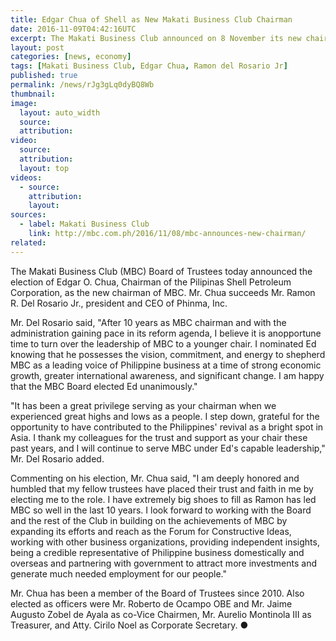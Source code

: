 ```yaml
---
title: Edgar Chua of Shell as New Makati Business Club Chairman
date: 2016-11-09T04:42:16UTC
excerpt: The Makati Business Club announced on 8 November its new chairman, Edgar O. Chua, chairman of the Pilipinas Shell Petroleum Corporation succeeding Ramon del Rosario Jr., Phinma, Inc. president and CEO.
layout: post
categories: [news, economy]
tags: [Makati Business Club, Edgar Chua, Ramon del Rosario Jr]
published: true
permalink: /news/rJg3gLq0dyBQ8Wb
thumbnail:
image:
  layout: auto_width
  source: 
  attribution: 
video:
  source: 
  attribution: 
  layout: top
videos:
  - source: 
    attribution: 
    layout: 
sources:
  - label: Makati Business Club
    link: http://mbc.com.ph/2016/11/08/mbc-announces-new-chairman/
related:
---
```


The Makati Business Club (MBC) Board of Trustees today announced the election of Edgar O. Chua, Chairman of the Pilipinas Shell Petroleum Corporation, as the new chairman of MBC. Mr. Chua succeeds Mr. Ramon R. Del Rosario Jr., president and CEO of Phinma, Inc.

Mr. Del Rosario said, "After 10 years as MBC chairman and with the administration gaining pace in its reform agenda, I believe it is anopportune time to turn over the leadership of MBC to a younger chair. I nominated Ed knowing that he possesses the vision, commitment, and energy to shepherd MBC as a leading voice of Philippine business at a time of strong economic growth, greater international awareness, and significant change. I am happy that the MBC Board elected Ed unanimously."

"It has been a great privilege serving as your chairman when we experienced great highs and lows as a people. I step down, grateful for the opportunity to have contributed to the Philippines' revival as a bright spot in Asia. I thank my colleagues for the trust and support as your chair these past years, and I will continue to serve MBC under Ed's capable leadership," Mr. Del Rosario added.

Commenting on his election, Mr. Chua said, "I am deeply honored and humbled that my fellow trustees have placed their trust and faith in me by electing me to the role.  I have extremely big shoes to fill as Ramon has led MBC so well in the last 10 years. I look forward to working with the Board and the rest of the Club in building on the achievements of MBC by expanding its efforts and reach as the Forum for Constructive Ideas, working with other business organizations, providing independent insights, being a credible representative of Philippine business domestically and overseas and partnering with government to attract more investments and generate much needed employment for our people."

Mr. Chua has been a member of the Board of Trustees since 2010. Also elected as officers were Mr. Roberto de Ocampo OBE and Mr. Jaime Augusto Zobel de Ayala as co-Vice Chairmen, Mr. Aurelio Montinola III as Treasurer, and Atty. Cirilo Noel as Corporate Secretary.
&#x25cf;
